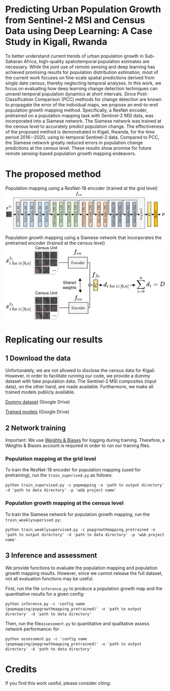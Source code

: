 # Predicting Urban Population Growth from Sentinel-2 MSI and Census Data using Deep Learning: A Case Study in Kigali, Rwanda

To better understand current trends of urban population growth in Sub-Saharan Africa, high-quality spatiotemporal population estimates are necessary. While the joint use of remote sensing and deep learning has achieved promising results for population distribution estimation, most of the current work focuses on fine-scale spatial predictions derived from single date census, thereby neglecting temporal analyses. In this work, we focus on evaluating how deep learning change detection techniques can unravel temporal population dynamics at short intervals. Since Post-Classification Comparison (PCC) methods for change detection are known to propagate the error of the individual maps, we propose an end-to-end population growth mapping method. Specifically, a ResNet encoder, pretrained on a population mapping task with Sentinel-2 MSI data, was incorporated into a Siamese network. The Siamese network was trained at the census level to accurately predict population change. The effectiveness of the proposed method is demonstrated in Kigali, Rwanda, for the time period 2016--2020, using bi-temporal Sentinel-2 data. Compared to PCC, the Siamese network greatly reduced errors in population change predictions at the census level. These results show promise for future remote sensing-based population growth mapping endeavors.

# The proposed method

Population mapping using a ResNet-18 encoder (trained at the grid level)
![](figures/methodology_popmapping.png)

Population growth mapping using a Siamese network that incorporates the pretrained encoder (trained at the census level)
![](figures/methodology_popgrowthmapping.png)

# Replicating our results

## 1 Download the data

Unfortunately, we are not allowed to disclose the census data for Kigali. However, in order to facilitate running our code, we provide a dummy dataset with fake population data. The Sentinel-2 MSI composites (input data), on the other hand, are made available. Furthermore, we make all trained models publicly available.

[Dummy dataset](https://tinyurl.com/2cu4j5ke) (Google Drive)

[Trained models](https://tinyurl.com/423jzj32) (Google Drive)





## 2 Network training

Important: We use [Weights & Biases](https://wandb.ai/site) for logging during training. Therefore, a Weights & Biases account is required in order to run our training files.


### Population mapping at the grid level

To train the ResNet-18 encoder for population mapping (used for pretraining), run the ``train_superised.py`` as follows:

````
python train_supervised.py -c popmapping -o 'path to output directory' -d 'path to data directory' -p 'w&b project name'
````


### Population growth mapping at the census level

To train the Siamese network for population growth mapping, run the ``train_weaklysuperised.py``:


````
python train_weaklysupervised.py -c popgrowthmapping_pretrained -o 'path to output directory' -d 'path to data directory' -p 'w&b project name'
````



## 3 Inference and assessment

We provide functions to evaluate the population mapping and population growth mapping results. However, since we cannot release the full dataset, not all evaluation functions may be useful.

First, run the file ``inference.py`` to produce a population growth map and the quantitative results for a given config:
 
 ````
 python inference.py -c 'config name (popmapping/popgrowthmapping_pretrained)' -o 'path to output directory' -d 'path to data directory'
 ````
 
Then, run the file``assessment.py`` to quantitative and qualitative assess network performance: for .

 ````
 python assessment.py -c 'config name (popmapping/popgrowthmapping_pretrained)' -o 'path to output directory' -d 'path to data directory'
 ````


# Credits

If you find this work useful, please consider citing:


  ```bibtex

  ```